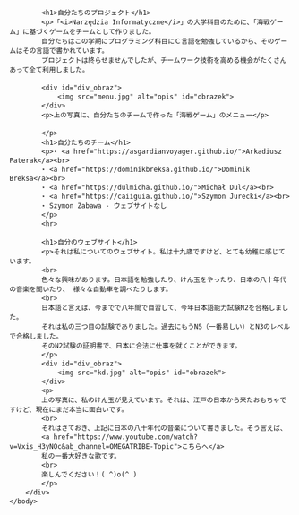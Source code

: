 <html>
    <head>
        <meta http-equiv="Content-Type" content="text/html;charset=UTF-16">
    <link rel="stylesheet" href="style.css">
    </head>
    <body>
        <div id="base">

            <h1>自分たちのプロジェクト</h1>
            <p>「<i>Narzędzia Informatyczne</i>」の大学科目のために、「海戦ゲーム」に基づくゲームをチームとして作りました。
            自分たちはこの学期にプログラミング科目にＣ言語を勉強しているから、そのゲームはその言語で書かれています。
            プロジェクトは終らせませんでしたが、チームワーク技術を高める機会がたくさんあって全て利用しました。

            <div id="div_obraz">
                <img src="menu.jpg" alt="opis" id="obrazek">
            </div> 
            <p>上の写真に、自分たちのチームで作った「海戦ゲーム」のメニュー</p>

            </p>
            <h1>自分たちのチーム</h1>
            <p>⋆ <a href="https://asgardianvoyager.github.io/">Arkadiusz Paterak</a><br>
            ⋆ <a href="https://dominikbreksa.github.io/">Dominik Breksa</a><br>
            ⋆ <a href="https://dulmicha.github.io/">Michał Dul</a><br>
            ⋆ <a href="https://caiiguia.github.io/">Szymon Jurecki</a><br>
            ⋆ Szymon Zabawa - ウェブサイトなし
            </p>
            <hr>

            <h1>自分のウェブサイト</h1>
            <p>それは私についてのウェブサイト。私は十九歳ですけど、とても幼稚に感じています。
            <br>
            色々な興味があります。日本語を勉強したり、けん玉をやったり、日本の八十年代の音楽を聞いたり、 様々な自動車を調べたりします。
            <br>
            日本語と言えば、今までで八年間で自習して、今年日本語能力試験N2を合格しました。 
            それは私の三つ目の試験でありました。過去にもうN5（一番易しい）とN3のレベルで合格しました。 
            そのN2試験の証明書で、日本に合法に仕事を就くことができます。
            </p>
            <div id="div_obraz">
                <img src="kd.jpg" alt="opis" id="obrazek">
            </div>
            <p>
            上の写真に、私のけん玉が見えています。それは、江戸の日本から来たおもちゃですけど、現在にまだ本当に面白いです。
            <br>
            それはさておき、上記に日本の八十年代の音楽について書きました。そう言えば、
            <a href="https://www.youtube.com/watch?v=Vxis_H3yNOc&ab_channel=OMEGATRIBE-Topic">こちらへ</a>
            私の一番大好きな歌です。
            <br>
            楽しんでください！( ^)o(^ )
            </p>
        </div>
    </body>
</html>
